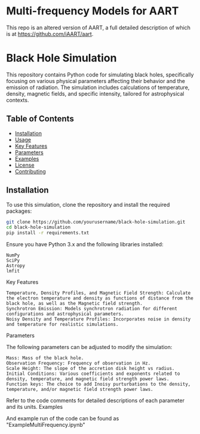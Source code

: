 # Multi-frequency Models for AART
This repo is an altered version of AART, a full detailed description of which is at https://github.com/iAART/aart.

# Black Hole Simulation

This repository contains Python code for simulating black holes, specifically focusing on various physical parameters affecting their behavior and the emission of radiation. The simulation includes calculations of temperature, density, magnetic fields, and specific intensity, tailored for astrophysical contexts.

## Table of Contents

- [Installation](#installation)
- [Usage](#usage)
- [Key Features](#key-features)
- [Parameters](#parameters)
- [Examples](#examples)
- [License](#license)
- [Contributing](#contributing)

## Installation

To use this simulation, clone the repository and install the required packages:

```bash
git clone https://github.com/yourusername/black-hole-simulation.git
cd black-hole-simulation
pip install -r requirements.txt
```

Ensure you have Python 3.x and the following libraries installed:

    NumPy
    SciPy
    Astropy
    lmfit

Key Features

    Temperature, Density Profiles, and Magnetic Field Strength: Calculate the electron temperature and density as functions of distance from the black hole, as well as the Magnetic field strength.
    Synchrotron Emission: Models synchrotron radiation for different configurations and astrophysical parameters.
    Noisy Density and Temperature Profiles: Incorporates noise in density and temperature for realistic simulations.

Parameters

The following parameters can be adjusted to modify the simulation:

    Mass: Mass of the black hole.
    Observation Frequency: Frequency of observation in Hz.
    Scale Height: The slope of the accretion disk height vs radius.
    Initial Conditions: Various coefficients and exponents related to density, temperature, and magnetic field strength power laws.
    Function keys: The choice to add Inoisy purturbations to the density, temperature, and/or magnetic field strength power laws.

Refer to the code comments for detailed descriptions of each parameter and its units.
Examples

And example run of the code can be found as "ExampleMultiFrequency.ipynb"
